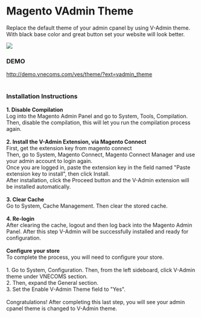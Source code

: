 Magento VAdmin Theme
=============
<p>
Replace the default theme of your admin cpanel by using V-Admin theme. <br />
With black base color and great button set your website will look better.
</p>
<p>
<img src="http://vnecoms.com/media/wysiwyg/vadmin/vadmin_configuration.jpg">
</p>

<h3>DEMO</h3>
<p>
<a href="http://demo.vnecoms.com/ves/theme/?ext=vadmin_theme">http://demo.vnecoms.com/ves/theme/?ext=vadmin_theme</a><br>
<br>
</p>

<h3>Installation Instructions</h3>
<p><strong>1. Disable Compilation</strong><br> Log into the Magento Admin Panel and go to System, Tools, Compilation. Then, disable the compilation, this will let you run the compilation process again.<br> <br> <strong>2. Install the V-Admin Extension, via Magento Connect </strong> <br> First, get the extension key from magento connect<br> Then, go to System, Magento Connect, Magento Connect Manager and use your admin account to login again.<br> Once you are logged in, paste the extension key in the field named "Paste extension key to install", then click Install.<br> After installation, click the Proceed button and the V-Admin extension will be installed automatically.<br> <br> <strong>3. Clear Cache</strong><br> Go to System, Cache Management. Then clear the stored cache.<br> <br> <strong>4. Re-login</strong><br> After clearing the cache, logout and then log back into the Magento Admin Panel. After this step V-Admin will be successfully installed and ready for configuration.<br> <br> <strong><span>Configure your store</span></strong><br> To complete the process, you will need to configure your store.<br> <br> 1. Go to System, Configuration. Then, from the left sideboard, click V-Admin theme under VNECOMS section. <br> 2. Then, expand the General section. <br> 3. Set the Enable V-Admin Theme field to "Yes".<br> <br> Congratulations! After completing this last step, you will see your admin cpanel theme is changed to V-Admin theme.</p>
